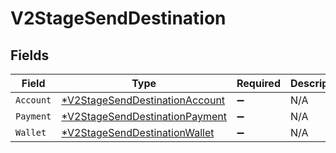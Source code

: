 # V2StageSendDestination


## Fields

| Field                                                                                  | Type                                                                                   | Required                                                                               | Description                                                                            |
| -------------------------------------------------------------------------------------- | -------------------------------------------------------------------------------------- | -------------------------------------------------------------------------------------- | -------------------------------------------------------------------------------------- |
| `Account`                                                                              | [*V2StageSendDestinationAccount](../../models/shared/v2stagesenddestinationaccount.md) | :heavy_minus_sign:                                                                     | N/A                                                                                    |
| `Payment`                                                                              | [*V2StageSendDestinationPayment](../../models/shared/v2stagesenddestinationpayment.md) | :heavy_minus_sign:                                                                     | N/A                                                                                    |
| `Wallet`                                                                               | [*V2StageSendDestinationWallet](../../models/shared/v2stagesenddestinationwallet.md)   | :heavy_minus_sign:                                                                     | N/A                                                                                    |
